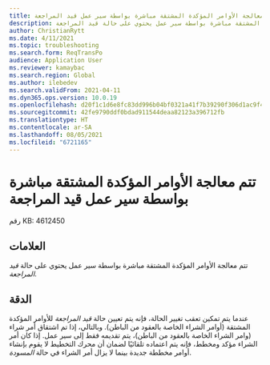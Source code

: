 ```yaml
---
title: تتم معالجة الأوامر المؤكدة المشتقة مباشرة بواسطة سير عمل قيد المراجعة
description: تتم معالجة الأوامر المؤكدة المشتقة مباشرة بواسطة سير عمل يحتوي على حالة قيد المراجعة.
author: ChristianRytt
ms.date: 4/11/2021
ms.topic: troubleshooting
ms.search.form: ReqTransPo
audience: Application User
ms.reviewer: kamaybac
ms.search.region: Global
ms.author: ilebedev
ms.search.validFrom: 2021-04-11
ms.dyn365.ops.version: 10.0.19
ms.openlocfilehash: d20f1c1d6e8fc83dd996b04bf0321a41f7b39290f306d1ac9f4fcd17514832e6
ms.sourcegitcommit: 42fe9790ddf0bdad911544deaa82123a396712fb
ms.translationtype: HT
ms.contentlocale: ar-SA
ms.lasthandoff: 08/05/2021
ms.locfileid: "6721165"
---
```

# <a name="directly-derived-firmed-orders-are-processed-by-an-in-review-workflow"></a>تتم معالجة الأوامر المؤكدة المشتقة مباشرة بواسطة سير عمل قيد المراجعة

رقم KB: 4612450

## <a name="symptoms"></a>العلامات

تتم معالجة الأوامر المؤكدة المشتقة مباشرة بواسطة سير عمل يحتوي على حالة *قيد المراجعة*.

## <a name="resolution"></a>الدقة

عندما يتم تمكين تعقب تغيير الحالة، فإنه يتم تعيين حالة *قيد المراجعة* للأوامر المؤكدة المشتقة (أوامر الشراء الخاصة بالعقود من الباطن). وبالتالي، إذا تم اشتقاق أمر شراء (وامر الشراء الخاصة بالعقود من الباطن)، يتم تقديمه فقط إلى سير عمل. إذا كان أمر الشراء مؤكد ومخطط، فإنه يتم اعتماده تلقائيًا لضمان أن محرك التخطيط لا يقوم بإنشاء أوامر مخططة جديدة بينما لا يزال أمر الشراء في حالة *المسودة*.
